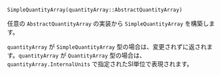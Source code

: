 ```
SimpleQuantityArray(quantityArray::AbstractQuantityArray)
```

任意の `AbstractQuantityArray` の実装から `SimpleQuantityArray` を構築します。

`quantityArray` が `SimpleQuantityArray` 型の場合は、変更されずに返されます。`quantityArray` が `QuantityArray` 型の場合は、`quantityArray.InternalUnits` で指定されたSI単位で表現されます。
